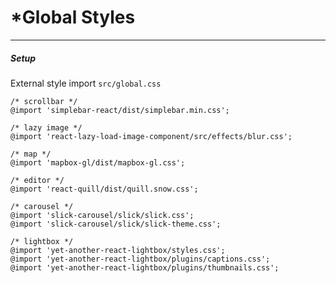 *Global Styles
=============

* * *

##### [](#setup)Setup

External style import `src/global.css`

    /* scrollbar */
    @import 'simplebar-react/dist/simplebar.min.css';
     
    /* lazy image */
    @import 'react-lazy-load-image-component/src/effects/blur.css';
     
    /* map */
    @import 'mapbox-gl/dist/mapbox-gl.css';
     
    /* editor */
    @import 'react-quill/dist/quill.snow.css';
     
    /* carousel */
    @import 'slick-carousel/slick/slick.css';
    @import 'slick-carousel/slick/slick-theme.css';
     
    /* lightbox */
    @import 'yet-another-react-lightbox/styles.css';
    @import 'yet-another-react-lightbox/plugins/captions.css';
    @import 'yet-another-react-lightbox/plugins/thumbnails.css';


